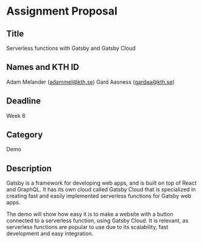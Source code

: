 # Assignment Proposal

## Title
Serverless functions with Gatsby and Gatsby Cloud

## Names and KTH ID
Adam Melander (adammel@kth.se)
Gard Aasness (gardaa@kth.se)

## Deadline
Week 8

## Category
Demo

## Description

Gatsby is a framework for developing web apps, and is built on top of React and GraphQL. It has its own cloud called Gatsby Cloud that is specialized in creating fast and easily implemented serverless functions for Gatsby web apps.

The demo will show how easy it is to make a website with a button connected to a serverless function, using Gatsby Cloud. It is relevant, as serverless functions are popular to use due to its scalability, fast development and easy integration.

